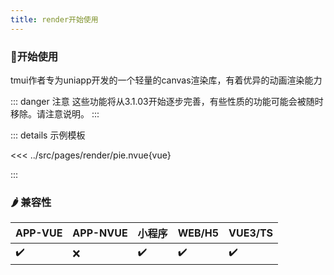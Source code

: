 ```yaml
---
title: render开始使用
---
```


<script setup>
import webview from '../../components/mobileWebview.vue'
</script>

### :leopard:开始使用

tmui作者专为uniapp开发的一个轻量的canvas渲染库，有着优异的动画渲染能力<br>

::: danger 注意
这些功能将从3.1.03开始逐步完善，有些性质的功能可能会被随时移除。请注意说明。
:::

<webview url="https://tmui.design/h5/#/pages/render/pie"></webview>

::: details 示例模板

<<< ../src/pages/render/pie.nvue{vue}

:::

### :hot_pepper: 兼容性

| APP-VUE | APP-NVUE | 小程序 | WEB/H5 | VUE3/TS |
| --- | --- | --- | --- | --- |
| :heavy_check_mark: | :x: | :heavy_check_mark: | :heavy_check_mark: | :heavy_check_mark: |



